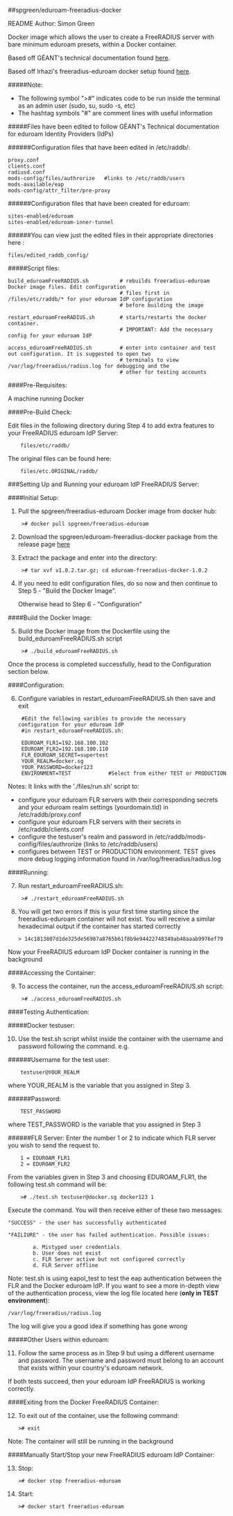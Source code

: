 ##spgreen/eduroam-freeradius-docker

README Author: Simon Green


Docker image which allows the user to create a FreeRADIUS server with bare minimum eduroam presets, within a Docker container.

Based off GÉANT's technical documentation found [here](https://wiki.geant.org/display/H2eduroam/How+to+deploy+eduroam+on-site+or+on+campus#Howtodeployeduroamon-siteoroncampus-FreeRADIUS).

Based off lrhazi's freeradius-eduroam docker setup found [here](https://github.com/lrhazi/freeradius-eduroam ).

#####Note:

* The following symbol ">#" indicates code to be run inside the terminal as an admin user (sudo, su, sudo -s, etc)
* The hashtag symbols "#" are comment lines with useful information


#####Files have been edited to follow GÉANT's Technical documentation for eduroam Identity Providers (IdPs)

######Configuration files that have been edited in /etc/raddb/:  

    proxy.conf
    clients.conf 
    radiusd.conf
    mods-config/files/authrorize   #links to /etc/raddb/users
    mods-available/eap
    mods-config/attr_filter/pre-proxy
                                                            
######Configuration files that have been created for eduroam:    
 
    sites-enabled/eduroam  
    sites-enabled/eduroam-inner-tunnel


######You can view just the edited files in their appropriate directories here : 

    files/edited_raddb_config/
 

#####Script files: 

    build_eduroamFreeRADIUS.sh          # rebuilds freeradius-eduroam Docker image files. Edit configuration 
		    							# files first in /files/etc/raddb/* for your eduroam IdP configuration
			    						# before building the image
    
    restart_eduroamFreeRADIUS.sh        # starts/restarts the docker container. 
    									# IMPORTANT: Add the necessary config for your eduroam IdP
    
    access_eduroamFreeRADIUS.sh         # enter into container and test out configuration. It is suggested to open two 
    									# terminals to view /var/log/freeradius/radius.log for debugging and the 
    									# other for testing accounts


####Pre-Requisites: 

A machine running Docker

	
####Pre-Build Check:                    
                    
Edit files in the following directory during Step 4 to add extra features to your FreeRADIUS eduroam IdP Server:
        
		files/etc/raddb/
  
The original files can be found here:	

		files/etc.ORIGINAL/raddb/                    

  

###Setting Up and Running your eduroam IdP FreeRADIUS Server:

####Initial Setup:
    	
1) Pull the spgreen/freeradius-eduroam Docker image from docker hub:
	    
		># docker pull spgreen/freeradius-eduroam
	    
2) Download the spgreen/eduroam-freeradius-docker package from the release page [here](https://github.com/spgreen/eduroam-freeradius-docker/releases)
	    
3) Extract the package and enter into the directory:
	    	
		># tar xvf v1.0.2.tar.gz; cd eduroam-freeradius-docker-1.0.2 
	    	
4) If you need to edit configuration files, do so now and then continue to Step 5 - "Build the Docker Image".
   
   Otherwise head to Step 6 - "Configuration"
    	

####Build the Docker Image:

5) Build the Docker image from the Dockerfile using the build_eduroamFreeRADIUS.sh script
        
		># ./build_eduroamFreeRADIUS.sh
        
Once the process is completed successfully, head to the Configuration section below.
        
        
####Configuration:
    
6) Configure variables in restart_eduroamFreeRADIUS.sh then save and exit

    	#Edit the following varibles to provide the necessary configuration for your eduroam IdP 
    	#in restart_eduroamFreeRADIUS.sh:
            
    	EDUROAM_FLR1=192.168.100.102
    	EDUROAM_FLR2=192.168.100.110
    	FLR_EDUROAM_SECRET=supertest
    	YOUR_REALM=docker.sg
    	YOUR_PASSWORD=docker123
    	ENVIRONMENT=TEST 			#Select from either TEST or PRODUCTION  

Notes:  It links with the './files/run.sh' script to:
* configure your eduroam FLR servers with their corresponding secrets and your eduroam realm settings (yourdomain.tld) in /etc/raddb/proxy.conf
* configure your eduroam FLR servers with their secrets in /etc/raddb/clients.conf
* configure the testuser's realm and password in /etc/raddb/mods-config/files/authrorize (links to /etc/raddb/users)
* configures between TEST or PRODUCTION environment. TEST gives more debug logging information found in /var/log/freeradius/radius.log
                              
####Running:

7) Run restart_eduroamFreeRADIUS.sh:

		># ./restart_eduroamFreeRADIUS.sh

8)  You will get two errors if this is your first time starting since the freeradius-eduroam container will not exist. You will receive a similar hexadecimal output if the container has started correctly
            
		> 14c1813807d1de325de56987a8765b61f8b9e94422748349ab48aaab9976ef79

Now your FreeRADIUS eduroam IdP Docker container is running in the background
        

####Accessing the Container:
    
9) To access the container, run the access_eduroamFreeRADIUS.sh script:

		># ./access_eduroamFreeRADIUS.sh
        
        
####Testing Authentication:

#####Docker testuser:

10) Use the test.sh script whilst inside the container with the username and password following the command. e.g.
           
######Username for the test user:

		testuser@YOUR_REALM 

  where YOUR_REALM is the variable that you assigned in Step 3.  
  
             
             
######Password: 

		TEST_PASSWORD

where TEST_PASSWORD is the variable that you assigned in Step 3  


######FLR Server: 
Enter the number 1 or 2 to indicate which FLR server you wish to send the request to.

		1 = EDUROAM_FLR1
		2 = EDUROAM_FLR2
           
From the variables given in Step 3 and choosing EDUROAM_FLR1, the following test.sh command will be:
                
		># ./test.sh testuser@docker.sg docker123 1
    
    
Execute the command. You will then receive either of these two messages:

	"SUCCESS" - the user has successfully authenticated 
	
	"FAILIURE" - the user has failed authentication. Possible issues:

        	a. Mistyped user credentials
        	b. User does not exist
        	c. FLR Server active but not configured correctly
        	d. FLR Server offline     

Note: test.sh is using eapol_test to test the eap authentication between the FLR and the Docker eduroam IdP. If you want to see a more in-depth view of the authentication process, view the log file located here (**only in TEST environment**):
                   
	/var/log/freeradius/radius.log
                        
The log will give you a good idea if something has gone wrong

                  
#####Other Users within eduroam:

11) Follow the same process as in Step 9 but using a different username and password.
The username and password must belong to an account that exists within your country's eduroam network.
                       
If both tests succeed, then your eduroam IdP FreeRADIUS is working correctly.
        
               
####Exiting from the Docker FreeRADIUS Container:
    
12) To exit out of the container, use the following command:
        
		># exit

Note: The container will still be running in the background
            
            
####Manually Start/Stop your new FreeRADIUS eduroam IdP Container:
         
13) Stop:
	
		># docker stop freeradius-eduroam
        
14) Start:
   
   		># docker start freeradius-eduroam
            
        




    

    
   
